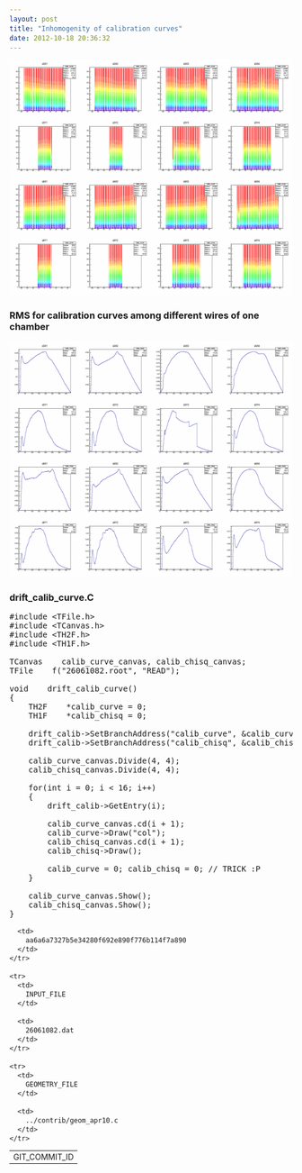 ```yaml
---
layout: post
title: "Inhomogenity of calibration curves"
date: 2012-10-18 20:36:32
---
```


[<img src="/assets/huge26061082_calib_curves.png" alt="" height="418" width="600" />][1]

 [1]: /assets/26061082_calib_curves.png

### RMS for calibration curves among different wires of one chamber

[<img src="/assets/huge26061082_calib_chisq.png" alt="" height="418" width="600" />][2]

 [2]: /assets/huge26061082_calib_chisq.png

### drift\_calib\_curve.C

<pre>#include &lt;TFile.h&gt;<br />#include &lt;TCanvas.h&gt;<br />#include &lt;TH2F.h&gt;<br />#include &lt;TH1F.h&gt;<br /><br />TCanvas&nbsp;&nbsp;&nbsp; calib_curve_canvas, calib_chisq_canvas;<br />TFile&nbsp;&nbsp;&nbsp; f("26061082.root", "READ");<br /><br />void&nbsp;&nbsp;&nbsp; drift_calib_curve()<br />{<br />&nbsp;&nbsp;&nbsp; TH2F&nbsp;&nbsp;&nbsp; *calib_curve = 0;<br />&nbsp;&nbsp;&nbsp; TH1F&nbsp;&nbsp;&nbsp; *calib_chisq = 0;<br /><br />&nbsp;&nbsp;&nbsp; drift_calib-&gt;SetBranchAddress("calib_curve", &calib_curve);<br />&nbsp;&nbsp;&nbsp; drift_calib-&gt;SetBranchAddress("calib_chisq", &calib_chisq);<br /><br />&nbsp;&nbsp;&nbsp; calib_curve_canvas.Divide(4, 4);<br />&nbsp;&nbsp;&nbsp; calib_chisq_canvas.Divide(4, 4);<br /><br />&nbsp;&nbsp;&nbsp; for(int i = 0; i &lt; 16; i++)<br />&nbsp;&nbsp;&nbsp; {<br />&nbsp;&nbsp;&nbsp; &nbsp;&nbsp;&nbsp; drift_calib-&gt;GetEntry(i);<br /><br />&nbsp;&nbsp;&nbsp; &nbsp;&nbsp;&nbsp; calib_curve_canvas.cd(i + 1);<br />&nbsp;&nbsp;&nbsp; &nbsp;&nbsp;&nbsp; calib_curve-&gt;Draw("col");<br />&nbsp;&nbsp;&nbsp; &nbsp;&nbsp;&nbsp; calib_chisq_canvas.cd(i + 1);<br />&nbsp;&nbsp;&nbsp; &nbsp;&nbsp;&nbsp; calib_chisq-&gt;Draw();<br /><br />&nbsp;&nbsp;&nbsp; &nbsp;&nbsp;&nbsp; calib_curve = 0; calib_chisq = 0; // TRICK :P<br />&nbsp;&nbsp;&nbsp; }<br /><br />&nbsp;&nbsp;&nbsp; calib_curve_canvas.Show();<br />&nbsp;&nbsp;&nbsp; calib_chisq_canvas.Show();<br />}</pre>

<table border="0">
  <tbody>
    <tr>
      <td>
        GIT_COMMIT_ID
      </td>
      
      <td>
        aa6a6a7327b5e34280f692e890f776b114f7a890
      </td>
    </tr>
    
    <tr>
      <td>
        INPUT_FILE
      </td>
      
      <td>
        26061082.dat
      </td>
    </tr>
    
    <tr>
      <td>
        GEOMETRY_FILE
      </td>
      
      <td>
        ../contrib/geom_apr10.c
      </td>
    </tr>
  </tbody>
</table>
